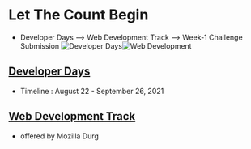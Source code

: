 # Let The Count Begin
* Developer Days --> Web Development Track --> Week-1 Challenge Submission
![Developer Days](https://d1fdloi71mui9q.cloudfront.net/niT5FCERQxmUlORNHyGS_dMW63U6raEsPK7BF)![Web Development](https://lh3.googleusercontent.com/proxy/i3Tj8J4axJ0bKE9XHzrFElvEVNI0z6wIO4vhQSIm3mJ7w6NljrhA0G6ONbcOY7wqFafhMfxyiToPXckADpdn_s6lpPqpYeUSBME1S7XbvRdz6j2a)
## [Developer Days](https://developerdays.tech/)
* Timeline : August 22 - September 26, 2021

## [Web Development Track](https://developerdays.tech/track/0)
* offered by Mozilla Durg


